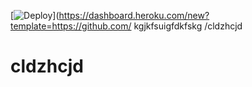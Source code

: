 [![Deploy](https://www.herokucdn.com/deploy/button.png)](https://dashboard.heroku.com/new?template=https://github.com/ kgjkfsuigfdkfskg /cldzhcjd 
# cldzhcjd
